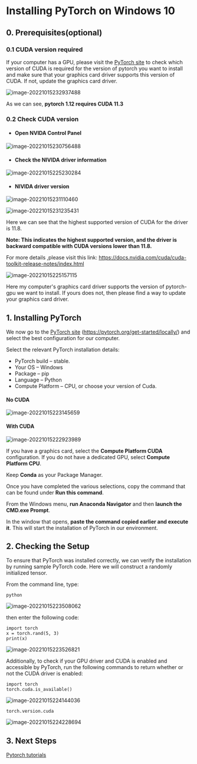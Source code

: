 # Installing PyTorch on Windows 10

## 0. Prerequisites(optional)

### 0.1 CUDA version required

If your computer has a GPU, please visit the [PyTorch site](https://pytorch.org/get-started/locally/) to check which version of CUDA is required for the version of pytorch you want to install and make sure that your graphics card driver supports this version of CUDA. If not, update the graphics card driver.

![image-20221015232937488](images\image-20221015232937488.png)

As we can see,  **pytorch 1.12 requires CUDA 11.3**

### 0.2 Check CUDA version

- #### Open NVIDA Control Panel

![image-20221015230756488](images\image-20221015230756488.png)

- #### Check the NIVIDA driver information

![image-20221015225230284](images\image-20221015225230284.png)

- #### NIVIDA driver version

![image-20221015231110460](images/image-20221015231110460.png)

![image-20221015231235431](images\image-20221015231235431.png)

Here we can see that the highest supported version of CUDA for the driver is 11.8.

**Note: This indicates the highest supported version, and the driver is backward compatible with CUDA versions lower than 11.8.**

For more details  ,please visit this link: https://docs.nvidia.com/cuda/cuda-toolkit-release-notes/index.html

![image-20221015225157115](images\image-20221015225157115.png)

Here my computer's graphics card driver supports the version of pytorch-gpu we want to install. If yours does not, then please find a way to update your graphics card driver.

## 1. Installing PyTorch

We now go to the [PyTorch site](https://pytorch.org/get-started/locally/) (https://pytorch.org/get-started/locally/) and select the best configuration for our computer.

Select the relevant PyTorch installation details:

- PyTorch build – stable.
- Your OS – Windows
- Package – pip
- Language – Python
- Compute Platform – CPU, or choose your version of Cuda.

#### No CUDA

![image-20221015223145659](images/image-20221015223145659.png)

#### With CUDA

![image-20221015222923989](images/image-20221015222923989.png)

If you have a graphics card, select the **Compute Platform CUDA** configuration. If you do not have a dedicated GPU, select **Compute Platform CPU**.

Keep **Conda** as your Package Manager.

Once you have completed the various selections, copy the command that can be found under **Run this command**.

From the Windows menu, **run Anaconda Navigator** and then **launch the CMD.exe Prompt**.

In the window that opens, **paste the command copied earlier and execute it**. This will start the installation of PyTorch in our environment.

## 2. Checking the Setup

To ensure that PyTorch was installed correctly, we can verify the installation by running sample PyTorch code. Here we will construct a randomly initialized tensor.

From the command line, type:

```
python
```

![image-20221015223508062](images\image-20221015223508062.png)

then enter the following code:

```
import torch
x = torch.rand(5, 3)
print(x)
```

![image-20221015223526821](images\image-20221015223526821.png)

Additionally, to check if your GPU driver and CUDA is enabled and accessible by PyTorch, run the following commands to return whether or not the CUDA driver is enabled:

```
import torch
torch.cuda.is_available()
```

![image-20221015224144036](images\image-20221015224144036.png)

```
torch.version.cuda
```

![image-20221015224228694](images\image-20221015224228694.png)

## 3. Next Steps

[Pytorch tutorials ](https://pytorch.org/tutorials/)
